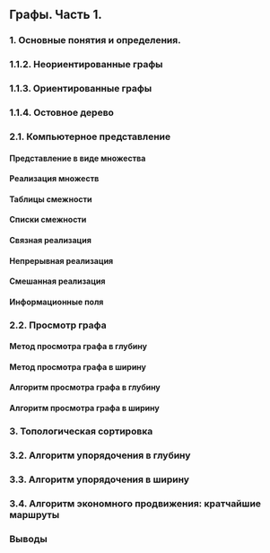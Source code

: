## Графы. Часть 1.
### 1. Основные понятия и определения.

### 1.1.2. Неориентированные графы

### 1.1.3. Ориентированные графы

### 1.1.4. Остовное дерево

### 2.1. Компьютерное представление

#### Представление в виде множества

#### Реализация множеств

#### Таблицы смежности

#### Списки смежности

#### Связная реализация

#### Непрерывная реализация

#### Смешанная реализация

#### Информационные поля

### 2.2. Просмотр графа

#### Метод просмотра графа в глубину

#### Метод просмотра графа в ширину

#### Алгоритм просмотра графа в глубину

#### Алгоритм просмотра графа в ширину

### 3. Топологическая сортировка

### 3.2. Алгоритм упорядочения в глубину

### 3.3. Алгоритм упорядочения в ширину

### 3.4. Алгоритм экономного продвижения: кратчайшие маршруты

### Выводы
